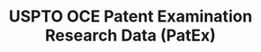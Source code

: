 ---
layout: default
bigquery: https://console.cloud.google.com/bigquery?p=patents-public-data&d=uspto_oce_pair&page=dataset
citation: 'Graham, S. Marco, A., and Miller, A. (2015). “The USPTO Patent Examination
  Research Dataset: A Window on the Process of Patent Examination.”'
contributors: Graham, S. Marco, A., Miller, A.
cost: None
description: The latest version of PatEx (referred to below as the 2020 release) contains
  detailed information on nearly 11.9 million publicly-viewable provisional and non-provisional
  patent applications to the USPTO and over 4.6 million Patent Cooperation Treaty
  (PCT) applications. It is based on data that OCE downloaded from the Patent Examination
  Data System (PEDS) in April, 2021. The PEDS data are sourced from Public PAIR. The
  first time that OCE used PEDS as the basis of PatEx was for the 2019 release. We
  took the PEDS data and organized it into the familiar PatEx data files, which are
  based on the organization of the Public PAIR portal. The data files include information
  on each application’s characteristics, prosecution history, continuation history,
  claims of foreign priority, patent term adjustment history, publication history,
  and correspondence address information.
documentation: 'For the 2019 and later releases, new technical documentation is available
  https://www.uspto.gov/sites/default/files/documents/PatEx-2019-Technical-Doc.pdf


  A document describing the 2014-2017 data sets is available and can be cited as:
  Graham, Stuart J.H. and Marco, Alan C. and Miller, Richard, The USPTO Patent Examination
  Research Dataset: A Window on the Process of Patent Examination (November 30, 2015).
  Available at SSRN: https://ssrn.com/abstract=2702637.'
last_edit: Mon, 04 Apr 2022 19:06:22 GMT
location: https://www.uspto.gov/ip-policy/economic-research/research-datasets/patent-examination-research-dataset-public-pair
maintained_by: EconomicsData@uspto.gov
related_publications: https://ssrn.com/abstract=29956744, https://ssrn.com/abstract=2702637
schema_fields: '[''correspondence_region_name'', ''child_application_number'', ''application_number_pair'',
  ''filing_date'', ''file_location_date'', ''continuation_type'', ''correspondence_country_name'',
  ''event_code'', ''correspondence_postal_code'', ''examiner_id'', ''recorded_date'',
  ''earliest_pgpub_date'', ''aia_first_to_file'', ''correspondence_city'', ''inventor_country_name'',
  ''appl_status_code'', ''parent_country_code'', ''abandon_date'', ''sequence_number'',
  ''customer_number'', ''patent_issue_date'', ''parent_country'', ''examiner_name_middle'',
  ''uspc_class'', ''inventor_address_type'', ''confirm_number'', ''earliest_pgpub_number'',
  ''inventor_name_middle'', ''parent_application_number'', ''foreign_parent_id'',
  ''file_location'', ''inventor_name_last'', ''application_type'', ''correspondence_name_line_2'',
  ''foreign_parent_date'', ''inventor_country_code'', ''inventor_rank'', ''wipo_pub_date'',
  ''atty_docket_number'', ''status_code'', ''correspondence_street_line_1'', ''correspondence_street_line_2'',
  ''application_number'', ''invention_title'', ''examiner_art_unit'', ''inventor_region_code'',
  ''wipo_pub_number'', ''event_description'', ''invention_subject_matter'', ''small_entity_indicator'',
  ''appl_status_date'', ''disposal_type'', ''correspondence_country_code'', ''examiner_name_last'',
  ''examiner_name_first'', ''child_filing_date'', ''inventor_name_first'', ''status_description'',
  ''correspondence_name_line_1'', ''correspondence_region_code'', ''patent_number'',
  ''parent_filing_date'', ''uspc_subclass'']'
shortname: patex
tags:
- patents
- legal
- history
terms_of_use: 'USPTO’s online databases are not designed or intended to be a source
  for bulk downloads of USPTO data when accessed through the website’s interfaces.
  Individuals, companies, IP addresses, or blocks of IP addresses who, in effect,
  deny or decrease service by generating unusually high numbers of database accesses
  (searches, pages, or hits), whether generated manually or in an automated fashion,
  may be denied access to USPTO servers without notice.


  Bulk data products may be separately obtained from the USPTO, either for free or
  at the cost of dissemination. For details, see information on Electronic Bulk Data
  Products: https://www.uspto.gov/learning-and-resources/electronic-bulk-data-products'
title: USPTO OCE Patent Examination Research Data (PatEx)
uuid: 4342caa7-23af-420c-b2f6-6088f133df6a
---